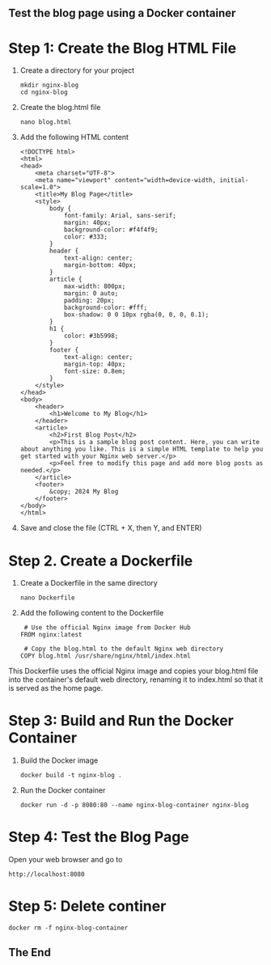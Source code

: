 ## Test the blog page using a Docker container

# Step 1: Create the Blog HTML File

1. Create a directory for your project
   ```
   mkdir nginx-blog
   cd nginx-blog
   ```
2. Create the blog.html file
   ```
   nano blog.html
   ```
3. Add the following HTML content
   ```
   <!DOCTYPE html>
   <html>
   <head>
       <meta charset="UTF-8">
       <meta name="viewport" content="width=device-width, initial-scale=1.0">
       <title>My Blog Page</title>
       <style>
           body {
               font-family: Arial, sans-serif;
               margin: 40px;
               background-color: #f4f4f9;
               color: #333;
           }
           header {
               text-align: center;
               margin-bottom: 40px;
           }
           article {
               max-width: 800px;
               margin: 0 auto;
               padding: 20px;
               background-color: #fff;
               box-shadow: 0 0 10px rgba(0, 0, 0, 0.1);
           }
           h1 {
               color: #3b5998;
           }
           footer {
               text-align: center;
               margin-top: 40px;
               font-size: 0.8em;
           }
       </style>
   </head>
   <body>
       <header>
           <h1>Welcome to My Blog</h1>
       </header>
       <article>
           <h2>First Blog Post</h2>
           <p>This is a sample blog post content. Here, you can write about anything you like. This is a simple HTML template to help you get started with your Nginx web server.</p>
           <p>Feel free to modify this page and add more blog posts as needed.</p>
       </article>
       <footer>
           &copy; 2024 My Blog
       </footer>
   </body>
   </html>
   ```
4. Save and close the file (CTRL + X, then Y, and ENTER)

# Step 2. Create a Dockerfile
1. Create a Dockerfile in the same directory
   ```
   nano Dockerfile
   ```
2. Add the following content to the Dockerfile
   ```
    # Use the official Nginx image from Docker Hub
   FROM nginx:latest

    # Copy the blog.html to the default Nginx web directory
   COPY blog.html /usr/share/nginx/html/index.html
   ```
This Dockerfile uses the official Nginx image and copies your blog.html file into the container's default web directory, renaming it to index.html so that it is served as the home page.

# Step 3: Build and Run the Docker Container

1. Build the Docker image
   ```
   docker build -t nginx-blog .
   ```
2. Run the Docker container
   ```
   docker run -d -p 8080:80 --name nginx-blog-container nginx-blog
   ```

# Step 4: Test the Blog Page

   Open your web browser and go to
   ```
   http://localhost:8080
   ```

# Step 5: Delete continer
  ```
  docker rm -f nginx-blog-container
  ```

## The End




